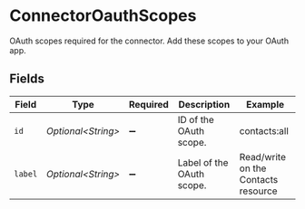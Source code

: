 # ConnectorOauthScopes

OAuth scopes required for the connector. Add these scopes to your OAuth app.


## Fields

| Field                               | Type                                | Required                            | Description                         | Example                             |
| ----------------------------------- | ----------------------------------- | ----------------------------------- | ----------------------------------- | ----------------------------------- |
| `id`                                | *Optional\<String>*                 | :heavy_minus_sign:                  | ID of the OAuth scope.              | contacts:all                        |
| `label`                             | *Optional\<String>*                 | :heavy_minus_sign:                  | Label of the OAuth scope.           | Read/write on the Contacts resource |